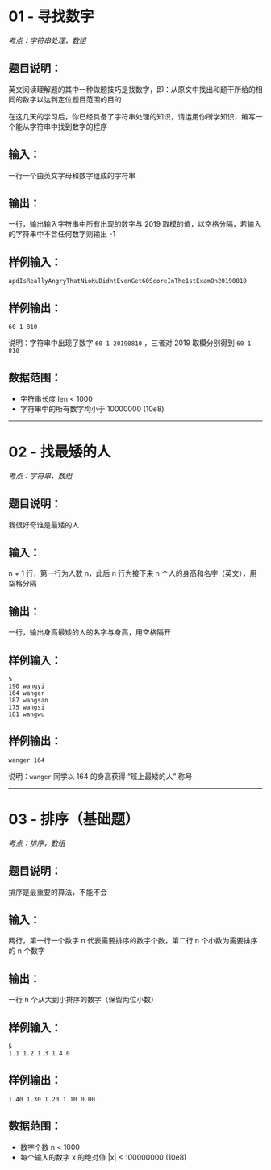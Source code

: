 # 01 - 寻找数字

*考点：字符串处理，数组*

## 题目说明：

英文阅读理解题的其中一种做题技巧是找数字，即：从原文中找出和题干所给的相同的数字以达到定位题目范围的目的

在这几天的学习后，你已经具备了字符串处理的知识，请运用你所学知识，编写一个能从字符串中找到数字的程序

## 输入：

一行一个由英文字母和数字组成的字符串

## 输出：

一行，输出输入字符串中所有出现的数字与 2019 取模的值，以空格分隔，若输入的字符串中不含任何数字则输出 -1

## 样例输入：

```
apdIsReallyAngryThatNioKuDidntEvenGet60ScoreInThe1stExamOn20190810
```

## 样例输出：

```
60 1 810
```

说明：字符串中出现了数字 `60 1 20190810` ，三者对 2019 取模分别得到 `60 1 810`

## 数据范围：

- 字符串长度 len < 1000
- 字符串中的所有数字均小于 10000000 (10e8)

---

# 02 - 找最矮的人

*考点：字符串，数组*

## 题目说明：

我很好奇谁是最矮的人

## 输入：

n + 1 行，第一行为人数 n，此后 n 行为接下来 n 个人的身高和名字（英文），用空格分隔

## 输出：

一行，输出身高最矮的人的名字与身高，用空格隔开

## 样例输入：

```
5
190 wangyi
164 wanger
187 wangsan
175 wangsi
181 wangwu
```

## 样例输出：

```
wanger 164
```

说明：`wanger` 同学以 164 的身高获得 “班上最矮的人” 称号

---

# 03 - 排序（基础题）

*考点：排序，数组*

## 题目说明：

排序是最重要的算法，不能不会

## 输入：

两行，第一行一个数字 n 代表需要排序的数字个数，第二行 n 个小数为需要排序的 n 个数字

## 输出：

一行 n 个从大到小排序的数字（保留两位小数）

## 样例输入：

```
5
1.1 1.2 1.3 1.4 0
```

## 样例输出：

```
1.40 1.30 1.20 1.10 0.00
```

## 数据范围：

- 数字个数 n < 1000
- 每个输入的数字 x 的绝对值 |x| < 100000000 (10e8)